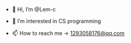- 👋 Hi, I’m @Lem-c
- 👀 I’m interested in CS programming

- 📫 How to reach me -> 1293058176@qq.com

<!---
Lem-c/Lem-c is a ✨ special ✨ repository because its `README.md` (this file) appears on your GitHub profile.
You can click the Preview link to take a look at your changes.
--->
